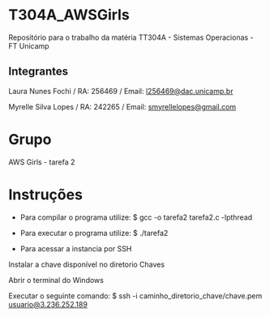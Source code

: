 # T304A_AWSGirls
Repositório para o trabalho da matéria TT304A - Sistemas Operacionas - FT Unicamp

## Integrantes 
Laura Nunes Fochi / RA: 256469 / Email: l256469@dac.unicamp.br

Myrelle Silva Lopes  /  RA: 242265 / Email: smyrellelopes@gmail.com

# Grupo
AWS Girls - tarefa 2

# Instruções
- Para compilar o programa utilize:
$ gcc -o tarefa2 tarefa2.c -lpthread


- Para executar o programa utilize:
$ ./tarefa2


- Para acessar a instancia por SSH

Instalar a chave disponível no diretorio Chaves

Abrir o terminal do Windows

Executar o seguinte comando:
           $ ssh -i caminho_diretorio_chave/chave.pem usuario@3.236.252.189



